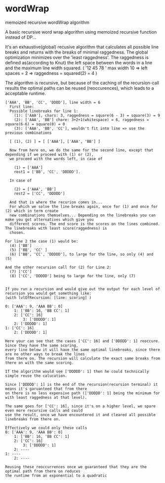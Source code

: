 # wordWrap
memoized recursive wordWrap algorithm

A basic recursive word wrap algorithm using memoized recursive function instead of DP...

It's an exhaustive(global) recusive algorithm that calculates all possible line breaks and returns with the breaks of minimal raggedness. The global optimization minimizes over the 'least raggedness'. The raggedness is defined as(according to Knut) the left space between the words in a line and the maximum line width squared. ( '12 45 78  ' max width 10 => left spaces = 2 => raggedness = squared(2) = 4 )

The algorithm is recursive, but because of the caching of the recursion-call results the optimal paths can be reused (reoccurences), which leads to a acceptable runtime.
  
  
    ['AAA', 'BB', 'CC', 'DDDD'], line width = 6
      First line:
      Possible linebreaks for line 1:  
        (1): ['AAA'], chars: 3, raggedness = square(6 - 3) = square(3) = 9
        (2): ['AAA', 'BB'] chare: 3+2+1(whitespace) = 6, raggedness = square(6-6) = square(0) = 0
        (3): ['AAA', 'BB', 'CC'], wouldn't fit into line => use the previous combinations
    
      [ (1), (2) ] = [ ['AAA'], ['AAA', 'BB'] ]
      
      Now from here on, we do the same for the second line, except that depending if we proceed with (1) or (2),
      we proceed with the words left, in case of 

        (1) = ['AAA']
        rest1 = ['BB', 'CC', 'DDDDD']. 

      In case of 

        (2) = ['AAA', 'BB']
        rest2 = ['CC', 'DDDDD']

      And that is where the recurion comes in...
      For which we solve the line breaks again, once for (1) and once for (2) which in term create
      new combinations themselves... Depending on the linebreaks you can make you got alternatives which give you
      different scores. The end score is the scores on the lines combined. The linebreaks with least score(raggedness) is
      chosen.
      
    For line 2 the case (1) would be:
      (4) ['BB']
      (5) ['BB', 'CC' ]
      (6) ['BB', 'CC', 'DDDDD'], to large for the line, so only (4) and (5)
      
    And the other recursion call for (2) for Line 2:
      (7) ['CC']
      (8) ['CC', 'DDDDD'] being to large for the line, only (7)
      

    If you run a recursion and would give out the output for each level of recursion you would get something like:
    (with lvlOfRecursion: [line: scoring] )
    
    0: ['AAA': 9, 'AAA BB': 0]
        1: ['BB': 16, 'BB CC': 1]
		2: ['CC': 16]
			3: ['DDDDD': 1]
		2: ['DDDDD': 1]
	1: ['CC': 16]
		2: ['DDDDD': 1]
		
    Here your can see that the cases ['CC': 16] and ['DDDDD': 1] reoccure. Since they have the same scoring,
    every line below it will have the same optimal linebreaks, since there are no other ways to break the lines
    from there on. The recursion will calculate the exact same breaks from there on with the same scoring.
    
    If the algorithm would see ['DDDDD': 1] then he could technically simple reuse the calucation.
    
    Since ['DDDDD': 1] is the end of the recursion(recursion terminal) it means it's garuanteed that from there
    on there is no less expensive path (['DDDDD': 1] being the minimum for with least raggedness at that level).
    
    The same goes for ['CC': 16], since it's on a higher level, we spare even more recursive calls and could
    use the result, once we have encountered it and cleared all possible linebreaks from there on.

    Effectively we could only these calls
    0: ['AAA': 9, 'AAA BB': 0]
        1: ['BB': 16, 'BB CC': 1]
		2: ['CC': 16]
			3: ['DDDDD': 1]
		2: ----
	1: ----
		2: ----
		
    Reusing these reoccurrences once we guaranteed that they are the optimal path from there on reduces
    the runtime from an exponential to a quadratic
